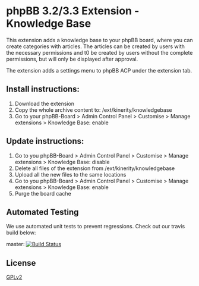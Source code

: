# phpBB 3.2/3.3 Extension - Knowledge Base

This extension adds a knowledge base to your phpBB board, where you can create categories with articles. 
The articles can be created by users with the necessary permissions and t0 
be created by users without the complete permissions, but will only be displayed after approval.

The extension adds a settings menu to phpBB ACP under the extension tab. 


## Install instructions:
1. Download the extension
2. Copy the whole archive content to: /ext/kinerity/knowledgebase
3. Go to your phpBB-Board > Admin Control Panel > Customise > Manage extensions > Knowledge Base: enable

## Update instructions:
1. Go to you phpBB-Board > Admin Control Panel > Customise > Manage extensions > Knowledge Base: disable
2. Delete all files of the extension from /ext/kinerity/knowledgebase
3. Upload all the new files to the same locations
4. Go to you phpBB-Board > Admin Control Panel > Customise > Manage extensions > Knowledge Base: enable
5. Purge the board cache

## Automated Testing

We use automated unit tests to prevent regressions. Check out our travis build below:

master: [![Build Status](https://github.com/Crizz0/knowledgebase/workflows/Tests/badge.svg)](https://github.com/Crizz0/knowledgebase/actions)

## License

[GPLv2](license.txt)
